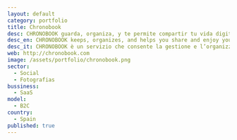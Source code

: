 ```yaml
---
layout: default
category: portfolio
title: Chronobook
desc: CHRONOBOOK guarda, organiza, y te permite compartir tu vida digital. Nosotros hacemos el trabajo tedioso, y te dejamos la parte divertida.
desc_en: CHRONOBOOK keeps, organizes, and helps you share and enjoy your digital life. ¨We do the tedious work, and we leave the fun for you
desc_it: CHRONOBOOK è un servizio che consente la gestione e l’organizzazione documenti, foto ed immagini facilitandone la condivisione.
web: http://chronobook.com
image: /assets/portfolio/chronobook.png
sector: 
  - Social
  - Fotografias
bussiness: 
  - SaaS
model:
  - B2C
country: 
  - Spain
published: true
---
```


